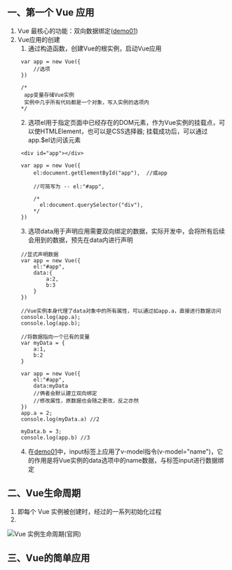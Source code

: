 ## 一、第一个 Vue 应用

1. Vue 最核心的功能：双向数据绑定([demo01](https://github.com/DeLei33534/vue_review/blob/master/vue_base/chapter02/demo01.html))
2. Vue应用的创建
   1. 通过构造函数，创建Vue的根实例，启动Vue应用
   ```
    var app = new Vue({
        //选项
    })

    /*
     app变量存储Vue实例
     实例中几乎所有代码都是一个对象，写入实例的选项内
    */
   ```
   2. 选项el用于指定页面中已经存在的DOM元素，作为Vue实例的挂载点，可以使HTMLElement，也可以是CSS选择器; 挂载成功后，可以通过app.$el访问该元素
   ```
    <div id="app"></div>

    var app = new Vue({
        el:document.getElementById("app"),  //或app

        //可简写为 -- el:"#app",

        /*
          el:document.querySelector("div"),
        */
    })
   ```
   3. 选项data用于声明应用需要双向绑定的数据，实际开发中，会将所有后续会用到的数据，预先在data内进行声明
   ```
    //显式声明数据
    var app = new Vue({
        el:"#app",
        data:{
            a:2,
            b:3
        }
    })

    //Vue实例本身代理了data对象中的所有属性，可以通过如app.a，直接进行数据访问
    console.log(app.a);
    console.log(app.b);

    //将数据指向一个已有的变量
    var myData = {
        a:1,
        b:2
    }

    var app = new Vue({
        el:"#app",
        data:myData 
        //俩者会默认建立双向绑定
        //修改属性，原数据也会随之更改，反之亦然
    })
    app.a = 2;
    console.log(myData.a) //2

    myData.b = 3;
    console.log(app.b) //3
   ```
   4. 在[demo01](https://github.com/DeLei33534/vue_review/blob/master/vue_base/chapter02/demo01.html)中，input标签上应用了v-model指令(v-model="name")，它的作用是将Vue实例的data选项中的name数据，与标签input进行数据绑定

## 二、Vue生命周期
1. 即每个 Vue 实例被创建时，经过的一系列初始化过程
2. 
![Vue 实例生命周期(官网)](https://cn.vuejs.org/images/lifecycle.png)

## 三、Vue的简单应用